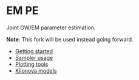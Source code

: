 # EM PE

Joint GW/EM parameter estimation.

__Note__: This fork will be used instead going forward.


- [Getting started](https://github.com/bwc3252/EM_PE/blob/master/doc/GETTING_STARTED.md)
- [Sampler usage](https://github.com/bwc3252/EM_PE/blob/master/doc/SAMPLER.md)
- [Plotting tools](https://github.com/bwc3252/EM_PE/blob/master/doc/PLOTTING.md)
- [Kilonova models](https://github.com/bwc3252/EM_PE/blob/master/doc/MODELS.md)

